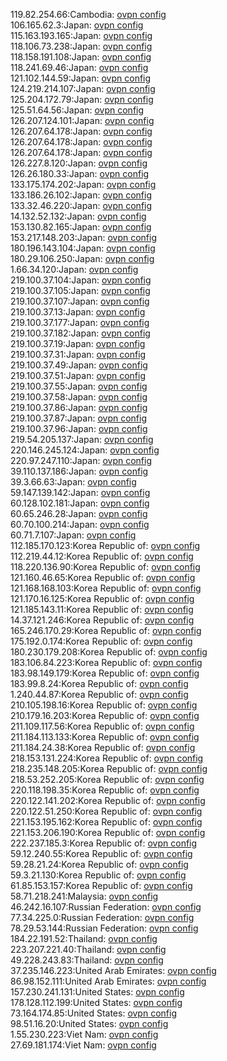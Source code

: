 119.82.254.66:Cambodia: [ovpn config](vpn/119_82_254_66.ovpn)  
106.165.62.3:Japan: [ovpn config](vpn/106_165_62_3.ovpn)  
115.163.193.165:Japan: [ovpn config](vpn/115_163_193_165.ovpn)  
118.106.73.238:Japan: [ovpn config](vpn/118_106_73_238.ovpn)  
118.158.191.108:Japan: [ovpn config](vpn/118_158_191_108.ovpn)  
118.241.69.46:Japan: [ovpn config](vpn/118_241_69_46.ovpn)  
121.102.144.59:Japan: [ovpn config](vpn/121_102_144_59.ovpn)  
124.219.214.107:Japan: [ovpn config](vpn/124_219_214_107.ovpn)  
125.204.172.79:Japan: [ovpn config](vpn/125_204_172_79.ovpn)  
125.51.64.56:Japan: [ovpn config](vpn/125_51_64_56.ovpn)  
126.207.124.101:Japan: [ovpn config](vpn/126_207_124_101.ovpn)  
126.207.64.178:Japan: [ovpn config](vpn/126_207_64_178.ovpn)  
126.207.64.178:Japan: [ovpn config](vpn/126_207_64_178.ovpn)  
126.207.64.178:Japan: [ovpn config](vpn/126_207_64_178.ovpn)  
126.227.8.120:Japan: [ovpn config](vpn/126_227_8_120.ovpn)  
126.26.180.33:Japan: [ovpn config](vpn/126_26_180_33.ovpn)  
133.175.174.202:Japan: [ovpn config](vpn/133_175_174_202.ovpn)  
133.186.26.102:Japan: [ovpn config](vpn/133_186_26_102.ovpn)  
133.32.46.220:Japan: [ovpn config](vpn/133_32_46_220.ovpn)  
14.132.52.132:Japan: [ovpn config](vpn/14_132_52_132.ovpn)  
153.130.82.165:Japan: [ovpn config](vpn/153_130_82_165.ovpn)  
153.217.148.203:Japan: [ovpn config](vpn/153_217_148_203.ovpn)  
180.196.143.104:Japan: [ovpn config](vpn/180_196_143_104.ovpn)  
180.29.106.250:Japan: [ovpn config](vpn/180_29_106_250.ovpn)  
1.66.34.120:Japan: [ovpn config](vpn/1_66_34_120.ovpn)  
219.100.37.104:Japan: [ovpn config](vpn/219_100_37_104.ovpn)  
219.100.37.105:Japan: [ovpn config](vpn/219_100_37_105.ovpn)  
219.100.37.107:Japan: [ovpn config](vpn/219_100_37_107.ovpn)  
219.100.37.13:Japan: [ovpn config](vpn/219_100_37_13.ovpn)  
219.100.37.177:Japan: [ovpn config](vpn/219_100_37_177.ovpn)  
219.100.37.182:Japan: [ovpn config](vpn/219_100_37_182.ovpn)  
219.100.37.19:Japan: [ovpn config](vpn/219_100_37_19.ovpn)  
219.100.37.31:Japan: [ovpn config](vpn/219_100_37_31.ovpn)  
219.100.37.49:Japan: [ovpn config](vpn/219_100_37_49.ovpn)  
219.100.37.51:Japan: [ovpn config](vpn/219_100_37_51.ovpn)  
219.100.37.55:Japan: [ovpn config](vpn/219_100_37_55.ovpn)  
219.100.37.58:Japan: [ovpn config](vpn/219_100_37_58.ovpn)  
219.100.37.86:Japan: [ovpn config](vpn/219_100_37_86.ovpn)  
219.100.37.87:Japan: [ovpn config](vpn/219_100_37_87.ovpn)  
219.100.37.96:Japan: [ovpn config](vpn/219_100_37_96.ovpn)  
219.54.205.137:Japan: [ovpn config](vpn/219_54_205_137.ovpn)  
220.146.245.124:Japan: [ovpn config](vpn/220_146_245_124.ovpn)  
220.97.247.110:Japan: [ovpn config](vpn/220_97_247_110.ovpn)  
39.110.137.186:Japan: [ovpn config](vpn/39_110_137_186.ovpn)  
39.3.66.63:Japan: [ovpn config](vpn/39_3_66_63.ovpn)  
59.147.139.142:Japan: [ovpn config](vpn/59_147_139_142.ovpn)  
60.128.102.181:Japan: [ovpn config](vpn/60_128_102_181.ovpn)  
60.65.246.28:Japan: [ovpn config](vpn/60_65_246_28.ovpn)  
60.70.100.214:Japan: [ovpn config](vpn/60_70_100_214.ovpn)  
60.71.7.107:Japan: [ovpn config](vpn/60_71_7_107.ovpn)  
112.185.170.123:Korea Republic of: [ovpn config](vpn/112_185_170_123.ovpn)  
112.219.44.12:Korea Republic of: [ovpn config](vpn/112_219_44_12.ovpn)  
118.220.136.90:Korea Republic of: [ovpn config](vpn/118_220_136_90.ovpn)  
121.160.46.65:Korea Republic of: [ovpn config](vpn/121_160_46_65.ovpn)  
121.168.168.103:Korea Republic of: [ovpn config](vpn/121_168_168_103.ovpn)  
121.170.16.125:Korea Republic of: [ovpn config](vpn/121_170_16_125.ovpn)  
121.185.143.11:Korea Republic of: [ovpn config](vpn/121_185_143_11.ovpn)  
14.37.121.246:Korea Republic of: [ovpn config](vpn/14_37_121_246.ovpn)  
165.246.170.29:Korea Republic of: [ovpn config](vpn/165_246_170_29.ovpn)  
175.192.0.174:Korea Republic of: [ovpn config](vpn/175_192_0_174.ovpn)  
180.230.179.208:Korea Republic of: [ovpn config](vpn/180_230_179_208.ovpn)  
183.106.84.223:Korea Republic of: [ovpn config](vpn/183_106_84_223.ovpn)  
183.98.149.179:Korea Republic of: [ovpn config](vpn/183_98_149_179.ovpn)  
183.99.8.24:Korea Republic of: [ovpn config](vpn/183_99_8_24.ovpn)  
1.240.44.87:Korea Republic of: [ovpn config](vpn/1_240_44_87.ovpn)  
210.105.198.16:Korea Republic of: [ovpn config](vpn/210_105_198_16.ovpn)  
210.179.16.203:Korea Republic of: [ovpn config](vpn/210_179_16_203.ovpn)  
211.109.117.56:Korea Republic of: [ovpn config](vpn/211_109_117_56.ovpn)  
211.184.113.133:Korea Republic of: [ovpn config](vpn/211_184_113_133.ovpn)  
211.184.24.38:Korea Republic of: [ovpn config](vpn/211_184_24_38.ovpn)  
218.153.131.224:Korea Republic of: [ovpn config](vpn/218_153_131_224.ovpn)  
218.235.148.205:Korea Republic of: [ovpn config](vpn/218_235_148_205.ovpn)  
218.53.252.205:Korea Republic of: [ovpn config](vpn/218_53_252_205.ovpn)  
220.118.198.35:Korea Republic of: [ovpn config](vpn/220_118_198_35.ovpn)  
220.122.141.202:Korea Republic of: [ovpn config](vpn/220_122_141_202.ovpn)  
220.122.51.250:Korea Republic of: [ovpn config](vpn/220_122_51_250.ovpn)  
221.153.195.162:Korea Republic of: [ovpn config](vpn/221_153_195_162.ovpn)  
221.153.206.190:Korea Republic of: [ovpn config](vpn/221_153_206_190.ovpn)  
222.237.185.3:Korea Republic of: [ovpn config](vpn/222_237_185_3.ovpn)  
59.12.240.55:Korea Republic of: [ovpn config](vpn/59_12_240_55.ovpn)  
59.28.21.24:Korea Republic of: [ovpn config](vpn/59_28_21_24.ovpn)  
59.3.21.130:Korea Republic of: [ovpn config](vpn/59_3_21_130.ovpn)  
61.85.153.157:Korea Republic of: [ovpn config](vpn/61_85_153_157.ovpn)  
58.71.218.241:Malaysia: [ovpn config](vpn/58_71_218_241.ovpn)  
46.242.16.107:Russian Federation: [ovpn config](vpn/46_242_16_107.ovpn)  
77.34.225.0:Russian Federation: [ovpn config](vpn/77_34_225_0.ovpn)  
78.29.53.144:Russian Federation: [ovpn config](vpn/78_29_53_144.ovpn)  
184.22.191.52:Thailand: [ovpn config](vpn/184_22_191_52.ovpn)  
223.207.221.40:Thailand: [ovpn config](vpn/223_207_221_40.ovpn)  
49.228.243.83:Thailand: [ovpn config](vpn/49_228_243_83.ovpn)  
37.235.146.223:United Arab Emirates: [ovpn config](vpn/37_235_146_223.ovpn)  
86.98.152.111:United Arab Emirates: [ovpn config](vpn/86_98_152_111.ovpn)  
157.230.241.131:United States: [ovpn config](vpn/157_230_241_131.ovpn)  
178.128.112.199:United States: [ovpn config](vpn/178_128_112_199.ovpn)  
73.164.174.85:United States: [ovpn config](vpn/73_164_174_85.ovpn)  
98.51.16.20:United States: [ovpn config](vpn/98_51_16_20.ovpn)  
1.55.230.223:Viet Nam: [ovpn config](vpn/1_55_230_223.ovpn)  
27.69.181.174:Viet Nam: [ovpn config](vpn/27_69_181_174.ovpn)  
